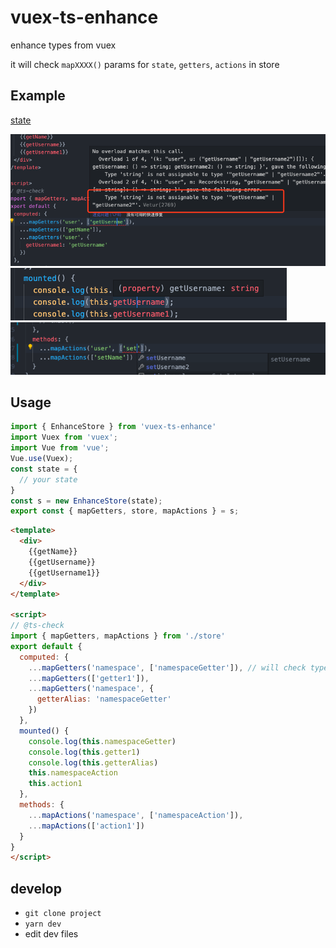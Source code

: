 # vuex-ts-enhance

enhance types from vuex

it will check `mapXXXX()` params for `state`, `getters`, `actions` in store

## Example

[state](./dev/store.ts)

![](example/2020-04-30-18-48-36.png)
![](example/2020-04-30-18-49-06.png)
![](example/2020-04-30-18-49-23.png)

## Usage

```ts
import { EnhanceStore } from 'vuex-ts-enhance'
import Vuex from 'vuex';
import Vue from 'vue';
Vue.use(Vuex);
const state = {
  // your state
}
const s = new EnhanceStore(state);
export const { mapGetters, store, mapActions } = s;
```

```html
<template>
  <div>
    {{getName}}
    {{getUsername}}
    {{getUsername1}}
  </div>
</template>

<script>
// @ts-check
import { mapGetters, mapActions } from './store'
export default {
  computed: {
    ...mapGetters('namespace', ['namespaceGetter']), // will check type
    ...mapGetters(['getter1']),
    ...mapGetters('namespace', {
      getterAlias: 'namespaceGetter'
    })
  },
  mounted() {
    console.log(this.namespaceGetter)
    console.log(this.getter1)
    console.log(this.getterAlias)
    this.namespaceAction
    this.action1
  },
  methods: {
    ...mapActions('namespace', ['namespaceAction']),
    ...mapActions(['action1'])
  }
}
</script>
```

## develop

- `git clone project`
- `yarn dev`
- edit dev files
